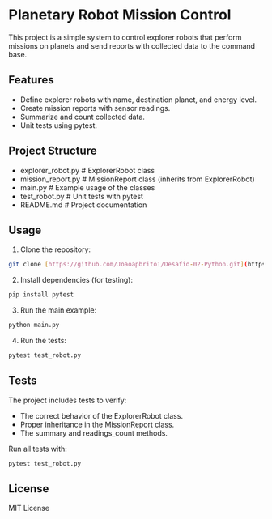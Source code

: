 # Planetary Robot Mission Control

This project is a simple system to control explorer robots that perform missions on planets and send reports with collected data to the command base.

## Features

- Define explorer robots with name, destination planet, and energy level.
- Create mission reports with sensor readings.
- Summarize and count collected data.
- Unit tests using pytest.

## Project Structure

- explorer_robot.py     # ExplorerRobot class
- mission_report.py     # MissionReport class (inherits from ExplorerRobot)
- main.py               # Example usage of the classes
- test_robot.py         # Unit tests with pytest
- README.md             # Project documentation

## Usage
1. Clone the repository:
 ```bash
 git clone [https://github.com/Joaoapbrito1/Desafio-02-Python.git](https://github.com/Joaoapbrito1/Desafio-02-Python.git)

```
2. Install dependencies (for testing):
```bash
pip install pytest
```
3. Run the main example:
```bash
python main.py
```
4. Run the tests:
```bash
pytest test_robot.py
```
## Tests

The project includes tests to verify:

- The correct behavior of the ExplorerRobot class.
- Proper inheritance in the MissionReport class.
- The summary and readings_count methods.

Run all tests with:

```bash
pytest test_robot.py
```
## License

MIT License